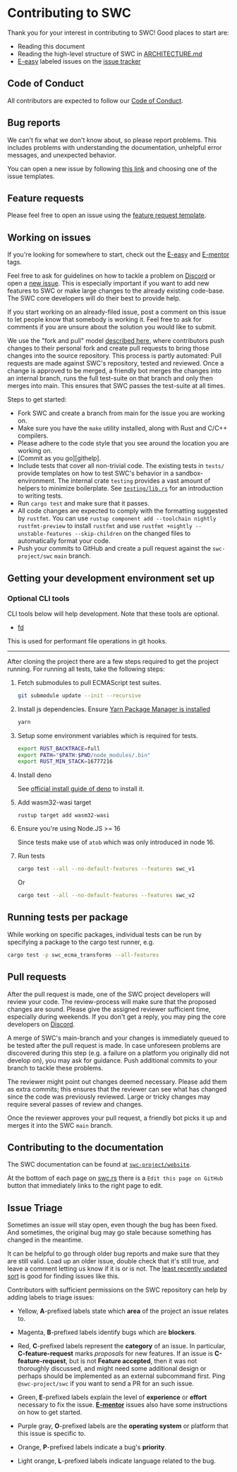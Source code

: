 # Contributing to SWC

Thank you for your interest in contributing to SWC! Good places to start are:

-   Reading this document
-   Reading the high-level structure of SWC in [ARCHITECTURE.md](ARCHITECTURE.md)
-   [E-easy][e-easy] labeled issues on the [issue tracker][issue-tracker]

## Code of Conduct

All contributors are expected to follow our [Code of Conduct].

## Bug reports

We can't fix what we don't know about, so please report problems. This
includes problems with understanding the documentation, unhelpful error messages,
and unexpected behavior.

You can open a new issue by following [this link][new-issues] and choosing one of the issue templates.

## Feature requests

Please feel free to open an issue using the [feature request template][new-issues].

## Working on issues

If you're looking for somewhere to start, check out the [E-easy][e-easy] and
[E-mentor][e-mentor] tags.

Feel free to ask for guidelines on how to tackle a problem on [Discord][discord] or open a
[new issue][new-issues]. This is especially important if you want to add new
features to SWC or make large changes to the already existing code-base.
The SWC core developers will do their best to provide help.

If you start working on an already-filed issue, post a comment on this issue to
let people know that somebody is working it. Feel free to ask for comments if
you are unsure about the solution you would like to submit.

We use the "fork and pull" model [described here][development-models], where
contributors push changes to their personal fork and create pull requests to
bring those changes into the source repository. This process is partly
automated: Pull requests are made against SWC's repository, tested and
reviewed. Once a change is approved to be merged, a friendly bot merges the
changes into an internal branch, runs the full test-suite on that branch
and only then merges into main. This ensures that SWC passes the test-suite at all times.

Steps to get started:

-   Fork SWC and create a branch from main for the issue you are working on.
-   Make sure you have the `make` utility installed, along with Rust and C/C++
    compilers.
-   Please adhere to the code style that you see around the location you are
    working on.
-   [Commit as you go][githelp].
-   Include tests that cover all non-trivial code. The existing tests
    in `tests/` provide templates on how to test SWC's behavior in a
    sandbox-environment. The internal crate `testing` provides a vast amount
    of helpers to minimize boilerplate. See [`testing/lib.rs`] for an
    introduction to writing tests.
-   Run `cargo test` and make sure that it passes.
-   All code changes are expected to comply with the formatting suggested by `rustfmt`.
    You can use `rustup component add --toolchain nightly rustfmt-preview` to install `rustfmt` and use
    `rustfmt +nightly --unstable-features --skip-children` on the changed files to automatically format your code.
-   Push your commits to GitHub and create a pull request against the `swc-project/swc` `main` branch.

## Getting your development environment set up

### Optional CLI tools

CLI tools below will help development.
Note that these tools are optional.

-   [fd](https://github.com/sharkdp/fd)

This is used for performant file operations in git hooks.

---

After cloning the project there are a few steps required to get the project running.
For running all tests, take the following steps:

1. Fetch submodules to pull ECMAScript test suites.

    ```bash
    git submodule update --init --recursive
    ```

2. Install js dependencies.
   Ensure [Yarn Package Manager is installed](https://yarnpkg.com/getting-started/install)

    ```bash
    yarn
    ```

3. Setup some environment variables which is required for tests.

    ```bash
    export RUST_BACKTRACE=full
    export PATH="$PATH:$PWD/node_modules/.bin"
    export RUST_MIN_STACK=16777216
    ```

4. Install deno

    See [official install guide of deno](https://deno.land/manual/getting_started/installation) to install it.

5. Add wasm32-wasi target

    `rustup target add wasm32-wasi`

6. Ensure you're using Node.JS >= 16

    Since tests make use of `atob` which was only introduced in node 16.

7. Run tests

    ```bash
    cargo test --all --no-default-features --features swc_v1
    ```

    Or

    ```bash
    cargo test --all --no-default-features --features swc_v2
    ```

## Running tests per package

While working on specific packages, individual tests can be run by specifying a package to the
cargo test runner, e.g.

```bash
cargo test -p swc_ecma_transforms --all-features
```

## Pull requests

After the pull request is made, one of the SWC project developers will review your code.
The review-process will make sure that the proposed changes are sound.
Please give the assigned reviewer sufficient time, especially during weekends.
If you don't get a reply, you may ping the core developers on [Discord][discord].

A merge of SWC's main-branch and your changes is immediately queued
to be tested after the pull request is made. In case unforeseen
problems are discovered during this step (e.g. a failure on a platform you
originally did not develop on), you may ask for guidance. Push additional
commits to your branch to tackle these problems.

The reviewer might point out changes deemed necessary. Please add them as
extra commits; this ensures that the reviewer can see what has changed since
the code was previously reviewed. Large or tricky changes may require several
passes of review and changes.

Once the reviewer approves your pull request, a friendly bot picks it up
and merges it into the SWC `main` branch.

## Contributing to the documentation

The SWC documentation can be found at [`swc-project/website`](https://github.com/swc-project/website/tree/main/pages/docs).

At the bottom of each page on [swc.rs](https://swc.rs) there is a `Edit this page on GitHub` button that immediately links to the right page to edit.

## Issue Triage

Sometimes an issue will stay open, even though the bug has been fixed. And
sometimes, the original bug may go stale because something has changed in the
meantime.

It can be helpful to go through older bug reports and make sure that they are
still valid. Load up an older issue, double check that it's still true, and
leave a comment letting us know if it is or is not. The [least recently
updated sort][lru] is good for finding issues like this.

Contributors with sufficient permissions on the SWC repository can help by
adding labels to triage issues:

-   Yellow, **A**-prefixed labels state which **area** of the project an issue
    relates to.

-   Magenta, **B**-prefixed labels identify bugs which are **blockers**.

-   Red, **C**-prefixed labels represent the **category** of an issue.
    In particular, **C-feature-request** marks _proposals_ for new features. If
    an issue is **C-feature-request**, but is not **Feature accepted**,
    then it was not thoroughly discussed, and might need some additional design
    or perhaps should be implemented as an external subcommand first. Ping
    `@swc-project/swc` if you want to send a PR for an such issue.

-   Green, **E**-prefixed labels explain the level of **experience** or
    **effort** necessary to fix the issue. [**E-mentor**][e-mentor] issues also
    have some instructions on how to get started.

-   Purple gray, **O**-prefixed labels are the **operating system** or platform
    that this issue is specific to.

-   Orange, **P**-prefixed labels indicate a bug's **priority**.
-   Light orange, **L**-prefixed labels indicate language related to the bug.

[gist]: https://gist.github.com/
[new-issues]: https://github.com/swc-project/swc/issues/new/choose
[e-easy]: https://github.com/swc-project/swc/labels/E-easy
[e-mentor]: https://github.com/swc-project/swc/labels/E-mentor
[code of conduct]: https://www.rust-lang.org/conduct.html
[development-models]: https://docs.github.com/en/pull-requests/collaborating-with-pull-requests/getting-started/about-collaborative-development-models
[discord]: https://discord.com/invite/GnHbXTdZz6
[`testing/lib.rs`]: https://github.com/swc-project/swc/blob/main/crates/testing/src/lib.rs
[irlo]: https://internals.rust-lang.org/
[lru]: https://docs.github.com/en/search-github/getting-started-with-searching-on-github/sorting-search-results#sort-by-updated-date
[subcommands]: https://doc.rust-lang.org/cargo/reference/external-tools.html#custom-subcommands
[issue-tracker]: https://github.com/swc-project/swc/issues
